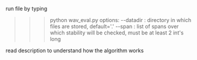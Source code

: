run file by typing 
>>>python wav_eval.py
options:
  --datadir : directory in which files are stored, default='.'
  --span : list of spans over which stability will be checked, must be at least 2 int's long
  
read description to understand how the algorithm works
